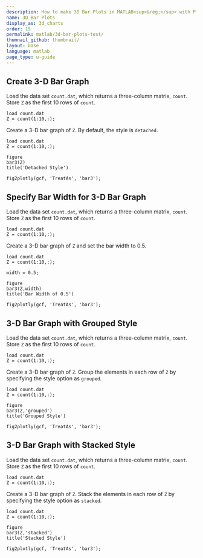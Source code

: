 ```yaml
---
description: How to make 3D Bar Plots in MATLAB<sup>&reg;</sup> with Plotly.
name: 3D Bar Plots
display_as: 3d_charts
order: 15
permalink: matlab/3d-bar-plots-test/
thumnail_github: thumbnail/
layout: base
language: matlab
page_type: u-guide
---
```


## Create 3-D Bar Graph

Load the data set `count.dat`, which returns a three-column matrix, `count`. Store `Z` as the first 10 rows of `count`.

```{matlab}
load count.dat
Z = count(1:10,:);
```

Create a 3-D bar graph of `Z`. By default, the style is `detached`.

```{matlab}
load count.dat
Z = count(1:10,:);

figure
bar3(Z)
title('Detached Style')

fig2plotly(gcf, 'TreatAs', 'bar3');
```


<!--------------------- EXAMPLE BREAK ------------------------->

## Specify Bar Width for 3-D Bar Graph

Load the data set `count.dat`, which returns a three-column matrix, `count`. Store `Z` as the first 10 rows of `count`.

```{matlab}
load count.dat
Z = count(1:10,:);
```

Create a 3-D bar graph of `Z` and set the bar width to 0.5.

```{matlab}
load count.dat
Z = count(1:10,:);

width = 0.5;

figure
bar3(Z,width)
title('Bar Width of 0.5')

fig2plotly(gcf, 'TreatAs', 'bar3');
```


<!--------------------- EXAMPLE BREAK ------------------------->

## 3-D Bar Graph with Grouped Style

Load the data set `count.dat`, which returns a three-column matrix, `count`. Store `Z` as the first 10 rows of `count`.

```{matlab}
load count.dat
Z = count(1:10,:);
```

Create a 3-D bar graph of `Z`. Group the elements in each row of `Z` by specifying the style option as `grouped`.

```{matlab}
load count.dat
Z = count(1:10,:);

figure
bar3(Z,'grouped')
title('Grouped Style')

fig2plotly(gcf, 'TreatAs', 'bar3');
```


<!--------------------- EXAMPLE BREAK ------------------------->

## 3-D Bar Graph with Stacked Style

Load the data set `count.dat`, which returns a three-column matrix, `count`. Store `Z` as the first 10 rows of `count`.

```{matlab}
load count.dat
Z = count(1:10,:);
```

Create a 3-D bar graph of `Z`. Stack the elements in each row of `Z` by specifying the style option as `stacked`.

```{matlab}
load count.dat
Z = count(1:10,:);

figure
bar3(Z,'stacked')
title('Stacked Style')

fig2plotly(gcf, 'TreatAs', 'bar3');
```



<!--------------------- EXAMPLE BREAK ------------------------->

